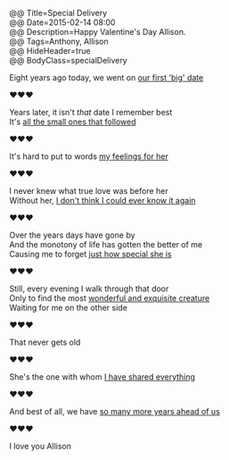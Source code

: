 @@ Title=Special Delivery  
@@ Date=2015-02-14 08:00  
@@ Description=Happy Valentine's Day Allison.  
@@ Tags=Anthony, Allison  
@@ HideHeader=true  
@@ BodyClass=specialDelivery

<link rel="stylesheet" type="text/css" href="/css/special-delivery.css">

<div class="specialDelivery">

Eight years ago today, we went on [our first 'big' date][d]

❤︎❤︎❤︎

Years later, it isn't *that* date I remember best  
It's [all the small ones that followed][d 2]

❤︎❤︎❤︎

It's hard to put to words [my feelings for her][d 3]

❤︎❤︎❤︎

I never knew what true love was before her  
Without her, [I don't think I could ever know it again][d 4]

❤︎❤︎❤︎

Over the years days have gone by  
And the monotony of life has gotten the better of me  
Causing me to forget [just how special she is][d 5]

❤︎❤︎❤︎

Still, every evening I walk through that door  
Only to find the most [wonderful and exquisite creature][d 6]  
Waiting for me on the other side

❤︎❤︎❤︎

That never gets old

❤︎❤︎❤︎

She's the one with whom [I have shared everything][d 7]

❤︎❤︎❤︎

And best of all, we have [so many more years ahead of us][d 8]

❤︎❤︎❤︎

I love you Allison

</div>

[d]: http://d.pr/i/1h9Gt+
[d 2]: http://d.pr/i/17c8+
[d 3]: http://d.pr/i/1cA8c+
[d 4]: http://d.pr/i/12lD8+
[d 5]: http://d.pr/i/1aaa8+
[d 6]: http://d.pr/i/1l05R+
[d 7]: http://d.pr/i/133Ap+
[d 8]: http://d.pr/i/1jbcu+